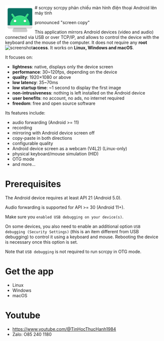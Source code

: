 <img align="left" alt="screenshot" style="max-width: 100%" src="https://github.com/Genymobile/scrcpy/blob/master/app/data/icon.svg">
# scrcpy
scrcpy phản chiếu màn hình điện thoại Android lên máy tính

pronounced "screen copy"

This application mirrors Android devices (video and audio) connected via USB or over TCP/IP, and allows to control the device with the keyboard and the mouse of the computer. It does not require any **root access**. It works on **Linux, Windows and macOS**.
<img align="left" alt="screenshot" style="max-width: 100%" src="https://github.com/Genymobile/scrcpy/blob/master/assets/screenshot-debian-600.jpg">

It focuses on:

- **lightness**: native, displays only the device screen
- **performance**: 30~120fps, depending on the device
- **quality**: 1920×1080 or above
- **low latency**: 35~70ms
- **low startup time**: ~1 second to display the first image
- **non-intrusiveness**: nothing is left installed on the Android device
- **user benefits**: no account, no ads, no internet required
- **freedom**: free and open source software

Its features include:

- audio forwarding (Android >= 11)
- recording
- mirroring with Android device screen off
- copy-paste in both directions
- configurable quality
- Android device screen as a webcam (V4L2) (Linux-only)
- physical keyboard/mouse simulation (HID)
- OTG mode
- and more…

# Prerequisites
The Android device requires at least API 21 (Android 5.0).

Audio forwarding is supported for API >= 30 (Android 11+).

Make sure you `enabled USB debugging on your device(s)`.

On some devices, you also need to enable an additional option `USB debugging (Security Settings)` (this is an item different from USB debugging) to control it using a keyboard and mouse. Rebooting the device is necessary once this option is set.

Note that `USB debugging` is not required to run scrcpy in OTG mode.

# Get the app
- Linux
- Windows
- macOS

# Youtube
- https://www.youtube.com/@TinHocThucHanh1984
- Zalo: O85 240 1180
